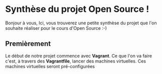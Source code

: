 # Synthèse du projet Open Source !

Bonjour à vous,
Ici, vous trouverez une petite synthèse du projet que l'on souhaite réaliser pour le cours d'Open Source :-)

## Premièrement
Le début de notre projet commence avec **Vagrant**.
Ce que l'on va faire c'est, à travers des **Vagrantfile**, lancer des machines virtuelles.
Ces machines virtuelles seront pré-configurées 
